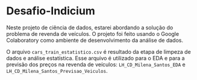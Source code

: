 # Desafio-Indicium

Neste projeto de ciência de dados, estarei abordando a solução do problema de revenda de veículos. O projeto foi feito usando o Google Colaboratory como ambiente de desenvolvimento da análise de dados.

O arquivo ``cars_train_estatistico.csv`` é resultado da etapa de limpeza de dados e análise estatística. Esse arquivo é utilizado para o EDA e para a previsão dos preços na revenda de veículos: ``LH_CD_Milena_Santos_EDA`` e ``LH_CD_Milena_Santos_Previsao_Veiculos``.
